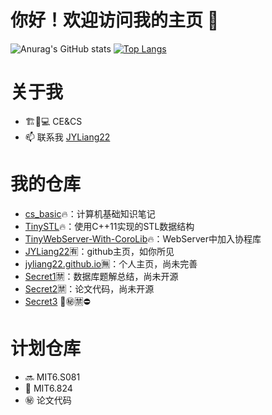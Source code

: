 # 你好！欢迎访问我的主页 👋

![Anurag's GitHub stats](https://github-readme-stats.vercel.app/api?username=JYLiang22&count_private=true&hide=prs,issues,contribs&include_all_commits=true&show_icons=true&theme=prussian)
[![Top Langs](https://github-readme-stats.vercel.app/api/top-langs/?username=JYLiang22&layout=compact&theme=rose)](https://github.com/JYLiang22/github-readme-stats)


# 关于我

- 🏗🤝💻 CE&CS
- 📫 联系我 [JYLiang22](liangjyno1@gmail.com)


# 我的仓库

- [cs_basic](https://github.com/JYLiang22/cs_basic)🔥：计算机基础知识笔记
- [TinySTL](https://github.com/JYLiang22/TinySTL)🔥：使用C++11实现的STL数据结构
- [TinyWebServer-With-CoroLib](https://github.com/JYLiang22/TinyWebServer-With-CoroLib)🔥：WebServer中加入协程库
- [JYLiang22](https://github.com/JYLiang22/JYLiang22)🈶：github主页，如你所见
- [jyliang22.github.io](https://github.com/JYLiang22/jyliang22.github.io)🈚：个人主页，尚未完善
- [Secret1]()🈲：数据库题解总结，尚未开源
- [Secret2]()🈲：论文代码，尚未开源
- [Secret3]() 🔞㊙🈲⛔


# 计划仓库

- 🔜 MIT6.S081
- 🤜 MIT6.824
- ㊙ 论文代码


<!--
**JYLiang22/JYLiang22** is a ✨ _special_ ✨ repository because its `README.md` (this file) appears on your GitHub profile.

Here are some ideas to get you started:

- 🔭 I’m currently working on ...
- 🌱 I’m currently learning ...
- 👯 I’m looking to collaborate on ...
- 🤔 I’m looking for help with ...
- 💬 Ask me about ...
- 📫 How to reach me: ...
- 😄 Pronouns: ...
- ⚡ Fun fact: ...
-->
